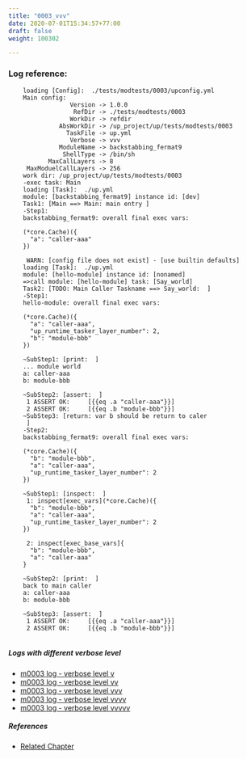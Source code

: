 ```yaml
---
title: "0003_vvv"
date: 2020-07-01T15:34:57+77:00
draft: false
weight: 100302

---
```


### Log reference: <no value>

```
    loading [Config]:  ./tests/modtests/0003/upconfig.yml
    Main config:
                 Version -> 1.0.0
                  RefDir -> ./tests/modtests/0003
                 WorkDir -> refdir
              AbsWorkDir -> /up_project/up/tests/modtests/0003
                TaskFile -> up.yml
                 Verbose -> vvv
              ModuleName -> backstabbing_fermat9
               ShellType -> /bin/sh
           MaxCallLayers -> 8
     MaxModuelCallLayers -> 256
    work dir: /up_project/up/tests/modtests/0003
    -exec task: Main
    loading [Task]:  ./up.yml
    module: [backstabbing_fermat9] instance id: [dev]
    Task1: [Main ==> Main: main entry ]
    -Step1:
    backstabbing_fermat9: overall final exec vars:
    
    (*core.Cache)({
      "a": "caller-aaa"
    })
    
     WARN: [config file does not exist] - [use builtin defaults]
    loading [Task]:  ./up.yml
    module: [hello-module] instance id: [nonamed]
    =>call module: [hello-module] task: [Say_world]
    Task2: [TODO: Main Caller Taskname ==> Say_world:  ]
    -Step1:
    hello-module: overall final exec vars:
    
    (*core.Cache)({
      "a": "caller-aaa",
      "up_runtime_tasker_layer_number": 2,
      "b": "module-bbb"
    })
    
    ~SubStep1: [print:  ]
    ... module world
    a: caller-aaa
    b: module-bbb
    
    ~SubStep2: [assert:  ]
     1 ASSERT OK:     [{{eq .a "caller-aaa"}}]
     2 ASSERT OK:     [{{eq .b "module-bbb"}}]
    ~SubStep3: [return: var b should be return to caler
     ]
    -Step2:
    backstabbing_fermat9: overall final exec vars:
    
    (*core.Cache)({
      "b": "module-bbb",
      "a": "caller-aaa",
      "up_runtime_tasker_layer_number": 2
    })
    
    ~SubStep1: [inspect:  ]
     1: inspect[exec_vars](*core.Cache)({
      "b": "module-bbb",
      "a": "caller-aaa",
      "up_runtime_tasker_layer_number": 2
    })
    
     2: inspect[exec_base_vars]{
      "b": "module-bbb",
      "a": "caller-aaa"
    }
    
    ~SubStep2: [print:  ]
    back to main caller
    a: caller-aaa
    b: module-bbb
    
    ~SubStep3: [assert:  ]
     1 ASSERT OK:     [{{eq .a "caller-aaa"}}]
     2 ASSERT OK:     [{{eq .b "module-bbb"}}]
    
```

##### Logs with different verbose level
* [m0003 log - verbose level v](../../logs/m0003_v)
* [m0003 log - verbose level vv](../../logs/m0003_vv)
* [m0003 log - verbose level vvv](../../logs/m0003_vvv)
* [m0003 log - verbose level vvvv](../../logs/m0003_vvvv)
* [m0003 log - verbose level vvvvv](../../logs/m0003_vvvvv)

##### References
* [Related Chapter](../../module/0003)
